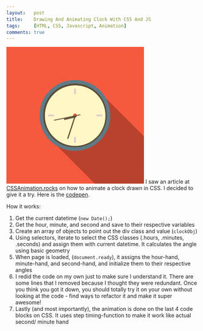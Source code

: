 ```yaml
---
layout:   post
title:    Drawing And Animating Clock With CSS And JS
tags:     [HTML, CSS, Javascript, Animation]
comments: true
---
```


![Hey](/assets/images/clock-screenshot.png)
I saw an article at [CSSAnimation.rocks](https://cssanimation.rocks/clocks/) on how to animate a clock drawn in CSS. I decided to give it a try. Here is the [codepen](https://codepen.io/IggScribbz/pen/pwMGrN).

How it works:

1. Get the current datetime (`new Date();`)
2. Get the hour, minute, and second and save to their respective variables
3. Create an array of objects to point out the div class and value (`clockObj`)
4. Using selectors, iterate to select the CSS classes (.hours, .minutes, .seconds) and assign them with current datetime. It calculates the angle using basic geometry
5. When page is loaded, (`document.ready`), it assigns the hour-hand, minute-hand, and second-hand, and initialize them to their respective angles
6. I redid the code on my own just to make sure I understand it. There are some lines that I removed because I thought they were redundant. Once you think you got it down, you should totally try it on your own without looking at the code - find ways to refactor it and make it super awesome!
7. Lastly (and most importantly), the animation is done on the last 4 code blocks on CSS. It uses step timing-function to make it work like actual second/ minute hand
